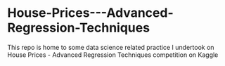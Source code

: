 # House-Prices---Advanced-Regression-Techniques
This repo is home to some data science related practice I undertook on House Prices - Advanced Regression Techniques competition on Kaggle
